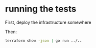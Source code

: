 # running the tests

First, deploy the infrastructure somewhere

Then:

```bash
terraform show -json | go run ../..
```
